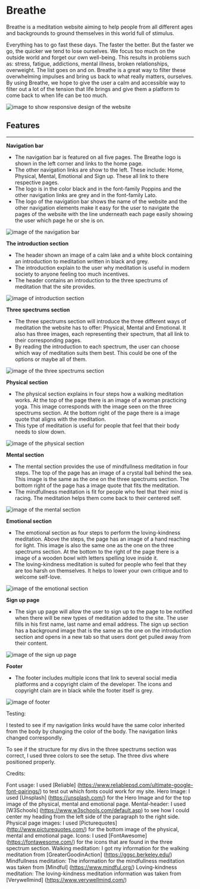 # Breathe

Breathe is a meditation website aiming to help people from all different ages and backgrounds to ground themselves in this world full of stimulus. 

Everything  has to go fast these days. The faster the better. But the faster we go, the quicker we tend to lose ourselves. We focus too much on the outside world and forget our own well-being. This results in problems such as: stress, fatigue, addictions, mental illness, broken relationships, overweight. The list goes on and on. Breathe is a great way to filter these overwhelming impulses and bring us back to what really matters, ourselves. By using Breathe, we hope to give the user a calm and accessible way to filter out a lot of the tension that life brings and give them a platform to come back to when life can be too much.

![image to show responsive design of the website](assets/images/mockup-breathe.png)

## Features
<hr>
<strong>Navigation bar</strong>
<ul> 
<li> The navigation bar is featured on all five pages. The Breathe logo is shown in the left corner and links to the home page.</li>
<li> The other navigation links are show to the left. These include: Home, Physical, Mental, Emotional and Sign up. These all link to there respective pages.</li>
<li> The logo is in the color black and in the font-family Poppins and the other navigation links are grey and in the font-family Lato.</li>
<li> The logo of the navigation bar shows the name of the website and the other navigation elements make it easy for the user to navigate the pages of the website with the line underneath each page easily showing the user which page he or she is on.</li> 
</ul>

![image of the navigation bar](assets/images/nav-bar.png)

<strong>The introduction section</strong>
<ul>
<li> The header shown an image of a calm lake and a white block containing an introduction to meditation written in black and grey.</li>
<li> The introduction explain to the user why meditation is useful in modern society to anyone feeling too much incentives.</li>
<li> The header contains an introduction to the three spectrums of meditation that the site provides.</li>
</ul>

![image of introduction section](assets/images/introduction-section.png) 

<strong>Three spectrums section</strong>
<ul>
<li> The three spectrums section will introduce the three different ways of meditation the website has to offer: Physical, Mental and Emotional. It also has three images, each representing their spectrum, that all link to their corresponding pages.</li>
<li> By reading the introduction to each spectrum, the user can choose which way of meditation suits them best. This could be one of the options or maybe all of them.
</ul>

![image of the three spectrums section](assets/images/three-spectrums.png)

<strong>Physical section</strong>
<ul>
<li> The physical section explains in four steps how a walking meditation works. At the top of the page there is an image of a woman practicing yoga. This image corresponds with the image seen on the three spectrums section. At the bottom right of the page there is a image quote that aligns with the meditation.</li>
<li> This type of meditation is useful for people that feel that their body needs to slow down.</li>
</ul>

![image of the physical section](assets/images/physical-section.png)

<strong>Mental section</strong>
<ul>
<li> The mental section provides the use of mindfullness meditation in four steps. The top of the page has an image of a crystal ball behind the sea. This image is the same as the one on the three spectrums section. The bottom right of the page has a image quote that fits the meditation.</li>
<li> The mindfullness meditation is fit for people who feel that their mind is racing. The meditation helps them come back to their centered self.</li>
</ul>

![image of the mental section](assets/images/mental-section.png)

<strong>Emotional section</strong>
<ul>
<li> The emotional section as four steps to perform the loving-kindness meditation. Above the steps, the page has an image of a hand reaching for light. This image is also the same one as the one on the three spectrums section. At the bottom to the right of the page there is a image of a wooden bowl with letters spelling love inside it.</li>
<li> The loving-kindness meditation is suited for people who feel that they are too harsh on themselves. It helps to lower your own critique and to welcome self-love.</li>
</ul>

![image of the emotional section](assets/images/emotional-section.png)

<strong>Sign up page</strong>
<ul>
<li> The sign up page will allow the user to sign up to the page to be notified when there will be new types of meditation added to the site. The user fills in his first name, last name and email address. The sign up section has a background image that is the same as the one on the introduction section and opens in a new tab so that users dont get pulled away from their content.</li>
</ul>

![image of the sign up page](assets/images/sign-up-page.png)

<strong>Footer</strong>
<ul>
<li> The footer includes multiple icons that link to several social media platforms and a copyright claim of the developer. The icons and copyright clain are in black while the footer itself is grey. 
</ul>

![image of footer](assets/images/footer.png)






Testing:

I tested to see if my navigation links would have the same color inherited from the body by changing the color of the body. The navigation links changed correspondly.

To see if the structure for my divs in the three spectrums section was correct, I used three colors to see the setup. The three divs where positioned properly.


Credits:

Font usage: I used [Reliable] (https://www.reliablepsd.com/ultimate-google-font-pairings/)  to test out which fonts could work for my site. 
Hero Image: I used [Unsplash] (https://unsplash.com/) for the Hero Image and for the top image of the physical, mental and emotional page.
Mental-header: I used [W3Schools] (https://www.w3schools.com/default.asp) to see how I could center my heading from the left side of the paragraph to the right side.
Physical page images: I used [Picturequotes] (http://www.picturequotes.com/) for the bottom image of the physical, mental and emotional page.
Icons: I used [FontAwesome] (https://fontawesome.com/) for the icons that are found in the three spectrum section.
Walking meditation: I got my information for the walking meditation from [GreaterGoodinAction] (https://ggsc.berkeley.edu/)
Mindfullness meditation: The information for the mindfullness meditation was taken from [Mindful] (https://www.mindful.org/)
Loving-kindness meditation: The loving-kindness meditation information was taken from [Verywellmind] (https://www.verywellmind.com/)